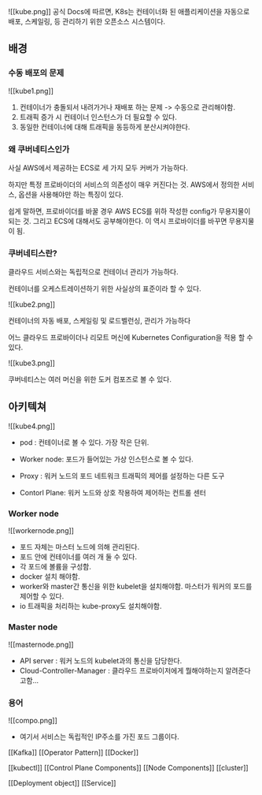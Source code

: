 
![[kube.png]]
공식 Docs에 따르면, K8s는 컨테이너화 된 애플리케이션을 자동으로 배포, 스케일링, 등 관리하기 위한 오픈소스 시스템이다. 

## 배경

### 수동 배포의 문제

![[kube1.png]]

1. 컨테이너가 충돌되서 내려가거나 재배포 하는 문제 -> 수동으로 관리해야함.
2. 트래픽 증가 시 컨테이너 인스턴스가 더 필요할 수 있다. 
3. 동일한 컨테이너에 대해 트래픽을 동등하게 분산시켜야한다.

### 왜 쿠버네티스인가

사실 AWS에서 제공하는 ECS로 세 가지 모두 커버가 가능하다.

하지만 특정 프로바이더의 서비스의 의존성이 매우 커진다는 것.
AWS에서 정의한 서비스, 옵션을 사용해야만 하는 특징이 있다.

쉽게 말하면, 프로바이더를 바꿀 경우 AWS ECS를 위하 작성한 config가 무용지물이 되는 것.
그리고 ECS에 대해서도 공부해야한다. 이 역시 프로바이더를 바꾸면 무용지물이 됨.

### 쿠버네티스란?

클라우드 서비스와는 독립적으로 컨테이너 관리가 가능하다.

컨테이너를 오케스트레이션하기 위한 사실상의 표준이라 할 수 있다.

![[kube2.png]]

컨테이너의 자동 배포, 스케일링 및 로드벨런싱, 관리가 가능하다

어느 클라우드 프로바이더나 리모트 머신에 Kubernetes Configuration을 적용 할 수 있다.

![[kube3.png]]

쿠버네티스는 여러 머신을 위한 도커 컴포즈로 볼 수 있다.


## 아키텍쳐
![[kube4.png]]
- pod : 컨테이너로 볼 수 있다. 가장 작은 단위.
- Worker node: 포드가 들어있는 가상 인스턴스로 볼 수 있다.
- Proxy : 워커 노드의 포드 네트워크 트래픽의 제어를 설정하는 다른 도구
 
- Contorl Plane: 워커 노드와 상호 작용하여 제어하는 컨트롤 센터

### Worker node

![[workernode.png]]
- 포드 자체는 마스터 노드에 의해 관리된다.
- 포드 안에 컨테이너를 여러 개 둘 수 있다.
- 각 포드에 볼륨을 구성함.
- docker 설치 해야함. 
- worker와 master간 통신을 위한 kubelet을 설치해야함. 마스터가 워커의 포드를 제어할 수 있다.
- io 트래픽을 처리하는 kube-proxy도 설치해야함.

### Master node

![[masternode.png]]

- API server : 워커 노드의 kubelet과의 통신을 담당한다.
- Cloud-Controller-Manager : 클라우드 프로바이저에게 뭘해야하는지 알려준다고함...

### 용어
![[compo.png]]
- 여기서 서비스는 독립적인 IP주소를 가진 포드 그룹이다.





[[Kafka]]
[[Operator Pattern]]
[[Docker]]

[[kubectl]]
[[Control Plane Components]]
[[Node Components]]
[[cluster]]

[[Deployment object]]
[[Service]]
